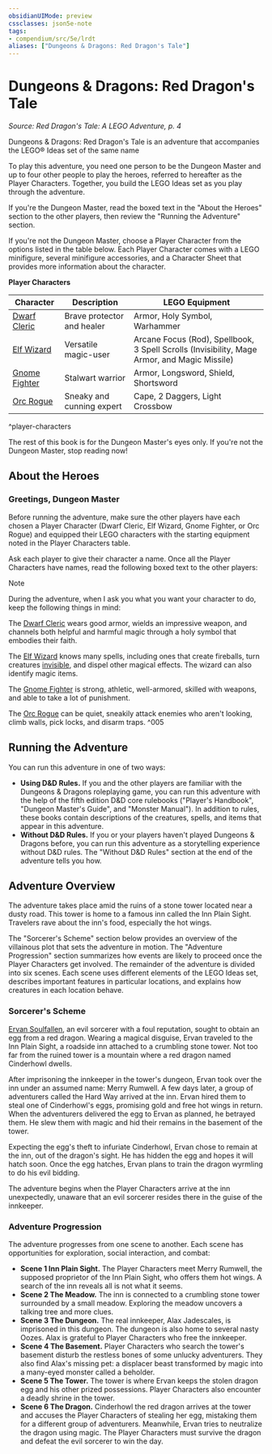 ```yaml
---
obsidianUIMode: preview
cssclasses: json5e-note
tags:
- compendium/src/5e/lrdt
aliases: ["Dungeons & Dragons: Red Dragon's Tale"]
---
```

# Dungeons & Dragons: Red Dragon's Tale
*Source: Red Dragon's Tale: A LEGO Adventure, p. 4* 

Dungeons & Dragons: Red Dragon's Tale is an adventure that accompanies the LEGO® Ideas set of the same name

To play this adventure, you need one person to be the Dungeon Master and up to four other people to play the heroes, referred to hereafter as the Player Characters. Together, you build the LEGO Ideas set as you play through the adventure.

If you're the Dungeon Master, read the boxed text in the "About the Heroes" section to the other players, then review the "Running the Adventure" section.

If you're not the Dungeon Master, choose a Player Character from the options listed in the table below. Each Player Character comes with a LEGO minifigure, several minifigure accessories, and a Character Sheet that provides more information about the character.

**Player Characters**

| Character | Description | LEGO Equipment |
|-----------|-------------|----------------|
| [Dwarf Cleric](https://raw.githubusercontent.com/5etools-mirror-3/5etools-img/main/pdf/LRDT/Dwarf%20Cleric.pdf) | Brave protector and healer | Armor, Holy Symbol, Warhammer |
| [Elf Wizard](https://raw.githubusercontent.com/5etools-mirror-3/5etools-img/main/pdf/LRDT/Elf%20Wizard.pdf) | Versatile magic-user | Arcane Focus (Rod), Spellbook, 3 Spell Scrolls (Invisibility, Mage Armor, and Magic Missile) |
| [Gnome Fighter](https://raw.githubusercontent.com/5etools-mirror-3/5etools-img/main/pdf/LRDT/Gnome%20Fighter.pdf) | Stalwart warrior | Armor, Longsword, Shield, Shortsword |
| [Orc Rogue](https://raw.githubusercontent.com/5etools-mirror-3/5etools-img/main/pdf/LRDT/Orc%20Rogue.pdf) | Sneaky and cunning expert | Cape, 2 Daggers, Light Crossbow |
^player-characters

The rest of this book is for the Dungeon Master's eyes only. If you're not the Dungeon Master, stop reading now!

## About the Heroes

### Greetings, Dungeon Master

Before running the adventure, make sure the other players have each chosen a Player Character (Dwarf Cleric, Elf Wizard, Gnome Fighter, or Orc Rogue) and equipped their LEGO characters with the starting equipment noted in the Player Characters table.

Ask each player to give their character a name. Once all the Player Characters have names, read the following boxed text to the other players:

> [!note] 
> 
> During the adventure, when I ask you what you want your character to do, keep the following things in mind:
> 
> The [Dwarf Cleric](https://raw.githubusercontent.com/5etools-mirror-3/5etools-img/main/pdf/LRDT/Dwarf%20Cleric.pdf) wears good armor, wields an impressive weapon, and channels both helpful and harmful magic through a holy symbol that embodies their faith.
> 
> The [Elf Wizard](https://raw.githubusercontent.com/5etools-mirror-3/5etools-img/main/pdf/LRDT/Elf%20Wizard.pdf) knows many spells, including ones that create fireballs, turn creatures [invisible](Mechanics/Rules/conditions.md#Invisible), and dispel other magical effects. The wizard can also identify magic items.
> 
> The [Gnome Fighter](https://raw.githubusercontent.com/5etools-mirror-3/5etools-img/main/pdf/LRDT/Gnome%20Fighter.pdf) is strong, athletic, well-armored, skilled with weapons, and able to take a lot of punishment.
> 
> The [Orc Rogue](https://raw.githubusercontent.com/5etools-mirror-3/5etools-img/main/pdf/LRDT/Orc%20Rogue.pdf) can be quiet, sneakily attack enemies who aren't looking, climb walls, pick locks, and disarm traps.
^005

## Running the Adventure

You can run this adventure in one of two ways:

- **Using D&D Rules.** If you and the other players are familiar with the Dungeons & Dragons roleplaying game, you can run this adventure with the help of the fifth edition D&D core rulebooks ("Player's Handbook", "Dungeon Master's Guide", and "Monster Manual"). In addition to rules, these books contain descriptions of the creatures, spells, and items that appear in this adventure.  
- **Without D&D Rules.** If you or your players haven't played Dungeons & Dragons before, you can run this adventure as a storytelling experience without D&D rules. The "Without D&D Rules" section at the end of the adventure tells you how.  

## Adventure Overview

The adventure takes place amid the ruins of a stone tower located near a dusty road. This tower is home to a famous inn called the Inn Plain Sight. Travelers rave about the inn's food, especially the hot wings.

The "Sorcerer's Scheme" section below provides an overview of the villainous plot that sets the adventure in motion. The "Adventure Progression" section summarizes how events are likely to proceed once the Player Characters get involved. The remainder of the adventure is divided into six scenes. Each scene uses different elements of the LEGO Ideas set, describes important features in particular locations, and explains how creatures in each location behave.

### Sorcerer's Scheme

[Ervan Soulfallen](Mechanics/bestiary/npc/ervan-soulfallen-lrdt.md), an evil sorcerer with a foul reputation, sought to obtain an egg from a red dragon. Wearing a magical disguise, Ervan traveled to the Inn Plain Sight, a roadside inn attached to a crumbling stone tower. Not too far from the ruined tower is a mountain where a red dragon named Cinderhowl dwells.

After imprisoning the innkeeper in the tower's dungeon, Ervan took over the inn under an assumed name: Merry Rumwell. A few days later, a group of adventurers called the Hard Way arrived at the inn. Ervan hired them to steal one of Cinderhowl's eggs, promising gold and free hot wings in return. When the adventurers delivered the egg to Ervan as planned, he betrayed them. He slew them with magic and hid their remains in the basement of the tower.

Expecting the egg's theft to infuriate Cinderhowl, Ervan chose to remain at the inn, out of the dragon's sight. He has hidden the egg and hopes it will hatch soon. Once the egg hatches, Ervan plans to train the dragon wyrmling to do his evil bidding.

The adventure begins when the Player Characters arrive at the inn unexpectedly, unaware that an evil sorcerer resides there in the guise of the innkeeper.

### Adventure Progression

The adventure progresses from one scene to another. Each scene has opportunities for exploration, social interaction, and combat:

- **Scene 1 Inn Plain Sight.** The Player Characters meet Merry Rumwell, the supposed proprietor of the Inn Plain Sight, who offers them hot wings. A search of the inn reveals all is not what it seems.  
- **Scene 2 The Meadow.** The inn is connected to a crumbling stone tower surrounded by a small meadow. Exploring the meadow uncovers a talking tree and more clues.  
- **Scene 3 The Dungeon.** The real innkeeper, Alax Jadescales, is imprisoned in this dungeon. The dungeon is also home to several nasty Oozes. Alax is grateful to Player Characters who free the innkeeper.  
- **Scene 4 The Basement.** Player Characters who search the tower's basement disturb the restless bones of some unlucky adventurers. They also find Alax's missing pet: a displacer beast transformed by magic into a many-eyed monster called a beholder.  
- **Scene 5 The Tower.** The tower is where Ervan keeps the stolen dragon egg and his other prized possessions. Player Characters also encounter a deadly shrine in the tower.  
- **Scene 6 The Dragon.** Cinderhowl the red dragon arrives at the tower and accuses the Player Characters of stealing her egg, mistaking them for a different group of adventurers. Meanwhile, Ervan tries to neutralize the dragon using magic. The Player Characters must survive the dragon and defeat the evil sorcerer to win the day.